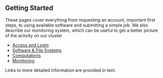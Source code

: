## Getting Started
These pages cover everything from requesting an account, important first steps, to using available software and submitting a simple job.
We also describe our monitoring system, which can be useful to get a better picture of the activity on our cluster

- [Access and Login](https://pleiadesbuw.github.io/compass/gettingstarted/access)
- [Software & File Systems](gettingstarted/software)
- [Computations](gettingstarted/computations)
- [Monitoring](gettingstarted/zabbix)
<!-- resources? -->

Links to more detailed information are provided in text.
